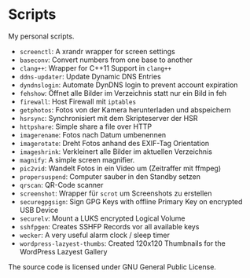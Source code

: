 Scripts
=======

My personal scripts.

* `screenctl`: A xrandr wrapper for screen settings
* `baseconv`: Convert numbers from one base to another
* `clang++`: Wrapper for C++11 Support in `clang++`
* `ddns-updater`: Update Dynamic DNS Entries
* `dyndnslogin`: Automate DynDNS login to prevent account expiration
* `fehshow`: Öffnet alle Bilder im Verzeichnis statt nur ein Bild in feh
* `firewall`: Host Firewall mit `iptables`
* `getphotos`: Fotos von der Kamera herunterladen und abspeichern
* `hsrsync`: Synchronisiert mit dem Skripteserver der HSR
* `httpshare`: Simple share a file over HTTP
* `imagerename`: Fotos nach Datum umbenennen
* `imagerotate`: Dreht Fotos anhand des EXIF-Tag Orientation
* `imageshrink`: Verkleinert alle Bilder im aktuellen Verzeichnis
* `magnify`: A simple screen magnifier.
* `pic2vid`: Wandelt Fotos in ein Video um (Zeitraffer mit ffmpeg)
* `propersuspend`: Computer sauber in den Standby setzen
* `qrscan`: QR-Code scanner
* `screenshot`: Wrapper für `scrot` um Screenshots zu erstellen
* `securegpgsign`: Sign GPG Keys with offline Primary Key on encrypted USB Device
* `securelv`: Mount a LUKS encrypted Logical Volume
* `sshfpgen`: Creates SSHFP Records vor all available keys
* `wecker`: A very useful alarm clock / sleep timer
* `wordpress-lazyest-thumbs`: Created 120x120 Thumbnails for the WordPress Lazyest Gallery

The source code is licensed under GNU General Public License.

